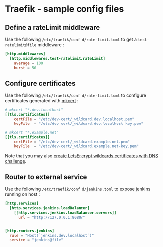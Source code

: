 # Traefik - sample config files

## Define a rateLimit middleware

Use the following `/etc/traefik/conf.d/rate-limit.toml` to get a `test-ratelimit@file` middleware :

```toml
[http.middlewares]
  [http.middlewares.test-ratelimit.rateLimit]
    average = 100
    burst = 50
```

## Configure certificates

Use the following `/etc/traefik/conf.d/rate-limit.toml` to configure certificates generated with [mkcert](https://github.com/FiloSottile/mkcert) :

```toml
# mkcert "*.dev.localhost"
[[tls.certificates]]
    certFile = "/etc/dev-cert/_wildcard.dev.localhost.pem"
    keyFile  = "/etc/dev-cert/_wildcard.dev.localhost-key.pem"

# mkcert "*.example.net"
[[tls.certificates]]
    certFile = "/etc/dev-cert/_wildcard.example.net.pem"
    keyFile  = "/etc/dev-cert/_wildcard.example.net-key.pem"
```

Note that you may also [create LetsEncrypt wildcards certificates with DNS challenge](letsencrypt-wildcard.md).

## Router to external service

Use the following `/etc/traefik/conf.d/jenkins.toml` to expose jenkins running on host :

```toml
[http.services]
  [http.services.jenkins.loadBalancer]
    [[http.services.jenkins.loadBalancer.servers]]
      url = "http://127.0.0.1:8080/"


[http.routers.jenkins]
  rule = "Host(`jenkins.dev.localhost`)"
  service = "jenkins@file"
```
